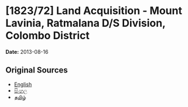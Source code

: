 # [1823/72] Land Acquisition - Mount Lavinia, Ratmalana D/S Division, Colombo District

**Date:** 2013-08-16

## Original Sources

- [English](https://documents.gov.lk/view/extra-gazettes/2013/8/1823-72_E.pdf)
- [සිංහල](https://documents.gov.lk/view/extra-gazettes/2013/8/1823-72_S.pdf)
- [தமிழ்](https://documents.gov.lk/view/extra-gazettes/2013/8/1823-72_T.pdf)
